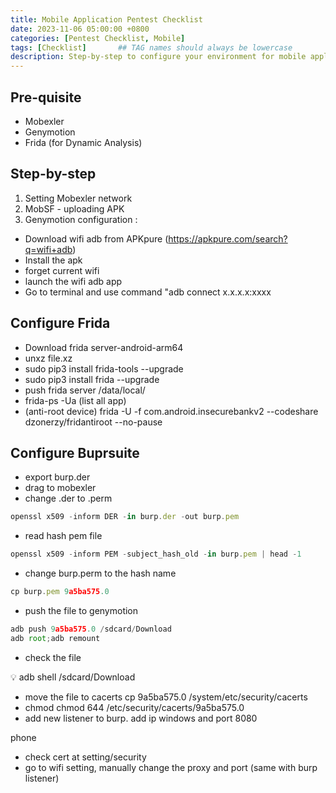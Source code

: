 ```yaml
---
title: Mobile Application Pentest Checklist
date: 2023-11-06 05:00:00 +0800
categories: [Pentest Checklist, Mobile]
tags: [Checklist]       ## TAG names should always be lowercase
description: Step-by-step to configure your environment for mobile application pentest
---
```



## Pre-quisite

- Mobexler
- Genymotion
- Frida (for Dynamic Analysis)

## Step-by-step

1. Setting Mobexler network
2. MobSF - uploading APK
3. Genymotion configuration :
- Download wifi adb from APKpure (https://apkpure.com/search?q=wifi+adb)
- Install the apk
- forget current wifi
- launch the wifi adb app
- Go to terminal and use command "adb connect x.x.x.x:xxxx

## Configure Frida

- Download frida server-android-arm64
- unxz file.xz
- sudo pip3 install frida-tools --upgrade
- sudo pip3 install frida --upgrade
- push frida server /data/local/
- frida-ps -Ua (list all app)
- (anti-root device)
frida -U -f com.android.insecurebankv2 --codeshare dzonerzy/fridantiroot --no-pause

## Configure Buprsuite

- export burp.der
- drag to mobexler
- change .der to .perm

```jsx
openssl x509 -inform DER -in burp.der -out burp.pem
```

- read hash pem file

```jsx
openssl x509 -inform PEM -subject_hash_old -in burp.pem | head -1
```

- change burp.perm to the hash name

```jsx
cp burp.pem 9a5ba575.0
```

- push the file to genymotion

```jsx
adb push 9a5ba575.0 /sdcard/Download
adb root;adb remount
```

- check the file

<aside>
💡 adb shell /sdcard/Download

</aside>

- move the file to cacerts
cp 9a5ba575.0 /system/etc/security/cacerts
- chmod
chmod 644 /etc/security/cacerts/9a5ba575.0
- add new listener to burp. add ip windows and port 8080

phone

- check cert at setting/security
- go to wifi setting, manually change the proxy and port (same with burp listener)